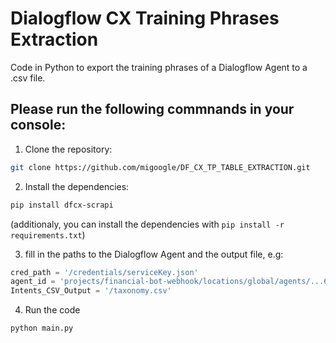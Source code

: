 # Dialogflow CX Training Phrases Extraction
Code in Python to export the training phrases of a Dialogflow Agent to a .csv file.

## Please run the following commnands in your console:

1. Clone the repository:
```sh
git clone https://github.com/migoogle/DF_CX_TP_TABLE_EXTRACTION.git
```
2. Install the dependencies:
```sh
pip install dfcx-scrapi
```
(additionaly, you can install the dependencies with `pip install -r requirements.txt`)

3. fill in the paths to the Dialogflow Agent and the output file, e.g:
```python
cred_path = '/credentials/serviceKey.json'
agent_id = 'projects/financial-bot-webhook/locations/global/agents/...601e-b396-48ed-b819-59a0426ed65b'
Intents_CSV_Output = '/taxonomy.csv'
```

4. Run the code
```sh
python main.py
```
